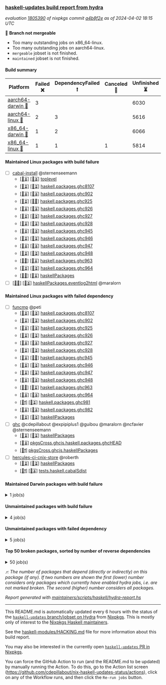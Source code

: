 ### [haskell-updates build report from hydra](https://hydra.nixos.org/jobset/nixpkgs/haskell-updates)
*evaluation [1805390](https://hydra.nixos.org/eval/1805390) of nixpkgs commit [a4b8f2e](https://github.com/NixOS/nixpkgs/commits/a4b8f2e73235f0cf9eb5269506a49deab1bf6442) as of 2024-04-02 18:15 UTC*

🔴 **Branch not mergeable**
  * Too many outstanding jobs on x86_64-linux.
  * Too many outstanding jobs on aarch64-linux.
  * `mergeable` jobset is not finished.
  * `maintained` jobset is not finished.

#### Build summary

 | Platform | Failed ❌ | DependencyFailed ❗ | Canceled 🚫 | Unfinished ⏳ | Success ✅ | 
 | --- | --- | --- | --- | --- | --- | 
 | [aarch64-darwin 🍏](https://hydra.nixos.org/eval/1805390?filter=.aarch64-darwin) | 3 |  |  | 6030 | 303 | 
 | [aarch64-linux 📱](https://hydra.nixos.org/eval/1805390?filter=.aarch64-linux) | 2 | 3 |  | 5616 | 807 | 
 | [x86_64-darwin 🍎](https://hydra.nixos.org/eval/1805390?filter=.x86_64-darwin) | 1 | 2 |  | 6066 | 282 | 
 | [x86_64-linux 🐧](https://hydra.nixos.org/eval/1805390?filter=.x86_64-linux) | 1 | 1 | 1 | 5814 | 643 | 
#### Maintained Linux packages with build failure
- [ ] [cabal-install](https://hydra.nixos.org/eval/1805390?filter=cabal-install) @sternenseemann
  - [[📱⏳]](https://hydra.nixos.org/build/254962292) [[🐧⏳]](https://hydra.nixos.org/build/254953404) [toplevel](https://hydra.nixos.org/eval/1805390?filter=cabal-install)
  - [[📱⏳]](https://hydra.nixos.org/build/254950314) [[🐧⏳]](https://hydra.nixos.org/build/254946347) [haskell.packages.ghc8107](https://hydra.nixos.org/eval/1805390?filter=haskell.packages.ghc8107.cabal-install)
  - [[📱⏳]](https://hydra.nixos.org/build/254958481) [[🐧⏳]](https://hydra.nixos.org/build/254968102) [haskell.packages.ghc902](https://hydra.nixos.org/eval/1805390?filter=haskell.packages.ghc902.cabal-install)
  - [[📱⏳]](https://hydra.nixos.org/build/254961842) [[🐧✅]](https://hydra.nixos.org/build/254945241) [haskell.packages.ghc925](https://hydra.nixos.org/eval/1805390?filter=haskell.packages.ghc925.cabal-install)
  - [[📱⏳]](https://hydra.nixos.org/build/254963514) [[🐧⏳]](https://hydra.nixos.org/build/254954358) [haskell.packages.ghc926](https://hydra.nixos.org/eval/1805390?filter=haskell.packages.ghc926.cabal-install)
  - [[📱⏳]](https://hydra.nixos.org/build/254963712) [[🐧⏳]](https://hydra.nixos.org/build/254968142) [haskell.packages.ghc927](https://hydra.nixos.org/eval/1805390?filter=haskell.packages.ghc927.cabal-install)
  - [[📱⏳]](https://hydra.nixos.org/build/254946262) [[🐧⏳]](https://hydra.nixos.org/build/254959193) [haskell.packages.ghc928](https://hydra.nixos.org/eval/1805390?filter=haskell.packages.ghc928.cabal-install)
  - [[📱⏳]](https://hydra.nixos.org/build/254957525) [[🐧⏳]](https://hydra.nixos.org/build/254957530) [haskell.packages.ghc945](https://hydra.nixos.org/eval/1805390?filter=haskell.packages.ghc945.cabal-install)
  - [[📱⏳]](https://hydra.nixos.org/build/254962178) [[🐧⏳]](https://hydra.nixos.org/build/254959145) [haskell.packages.ghc946](https://hydra.nixos.org/eval/1805390?filter=haskell.packages.ghc946.cabal-install)
  - [[📱⏳]](https://hydra.nixos.org/build/254967243) [[🐧⏳]](https://hydra.nixos.org/build/254948024) [haskell.packages.ghc947](https://hydra.nixos.org/eval/1805390?filter=haskell.packages.ghc947.cabal-install)
  - [[📱⏳]](https://hydra.nixos.org/build/254953094) [[🐧⏳]](https://hydra.nixos.org/build/254958396) [haskell.packages.ghc948](https://hydra.nixos.org/eval/1805390?filter=haskell.packages.ghc948.cabal-install)
  - [[📱❌]](https://hydra.nixos.org/build/254945945) [[🐧⏳]](https://hydra.nixos.org/build/254958578) [haskell.packages.ghc963](https://hydra.nixos.org/eval/1805390?filter=haskell.packages.ghc963.cabal-install)
  - [[📱⏳]](https://hydra.nixos.org/build/254954952) [[🐧⏳]](https://hydra.nixos.org/build/254953241) [haskell.packages.ghc964](https://hydra.nixos.org/eval/1805390?filter=haskell.packages.ghc964.cabal-install)
  - [[📱❌]](https://hydra.nixos.org/build/254950506) [[🐧⏳]](https://hydra.nixos.org/build/254948071) [haskellPackages](https://hydra.nixos.org/eval/1805390?filter=haskellPackages.cabal-install)
- [ ] [[📱❌]](https://hydra.nixos.org/build/254945690) [[🐧⏳]](https://hydra.nixos.org/build/254969151) [haskellPackages.eventlog2html](https://hydra.nixos.org/eval/1805390?filter=haskellPackages.eventlog2html) @maralorn
#### Maintained Linux packages with failed dependency
- [ ] [funcmp](https://hydra.nixos.org/eval/1805390?filter=funcmp) @peti
  - [[📱⏳]](https://hydra.nixos.org/build/254965590) [[🐧⏳]](https://hydra.nixos.org/build/254954341) [haskell.packages.ghc8107](https://hydra.nixos.org/eval/1805390?filter=haskell.packages.ghc8107.funcmp)
  - [[📱⏳]](https://hydra.nixos.org/build/254950577) [[🐧⏳]](https://hydra.nixos.org/build/254948513) [haskell.packages.ghc902](https://hydra.nixos.org/eval/1805390?filter=haskell.packages.ghc902.funcmp)
  - [[📱⏳]](https://hydra.nixos.org/build/254963227) [[🐧⏳]](https://hydra.nixos.org/build/254947897) [haskell.packages.ghc925](https://hydra.nixos.org/eval/1805390?filter=haskell.packages.ghc925.funcmp)
  - [[📱⏳]](https://hydra.nixos.org/build/254952475) [[🐧⏳]](https://hydra.nixos.org/build/254971299) [haskell.packages.ghc926](https://hydra.nixos.org/eval/1805390?filter=haskell.packages.ghc926.funcmp)
  - [[📱⏳]](https://hydra.nixos.org/build/254968158) [[🐧⏳]](https://hydra.nixos.org/build/254968456) [haskell.packages.ghc927](https://hydra.nixos.org/eval/1805390?filter=haskell.packages.ghc927.funcmp)
  - [[📱⏳]](https://hydra.nixos.org/build/254957797) [[🐧⏳]](https://hydra.nixos.org/build/254956744) [haskell.packages.ghc928](https://hydra.nixos.org/eval/1805390?filter=haskell.packages.ghc928.funcmp)
  - [[📱⏳]](https://hydra.nixos.org/build/254948258) [[🐧✅]](https://hydra.nixos.org/build/254946037) [haskell.packages.ghc945](https://hydra.nixos.org/eval/1805390?filter=haskell.packages.ghc945.funcmp)
  - [[📱⏳]](https://hydra.nixos.org/build/254957862) [[🐧⏳]](https://hydra.nixos.org/build/254970474) [haskell.packages.ghc946](https://hydra.nixos.org/eval/1805390?filter=haskell.packages.ghc946.funcmp)
  - [[📱⏳]](https://hydra.nixos.org/build/254965546) [[🐧⏳]](https://hydra.nixos.org/build/254954368) [haskell.packages.ghc947](https://hydra.nixos.org/eval/1805390?filter=haskell.packages.ghc947.funcmp)
  - [[📱⏳]](https://hydra.nixos.org/build/254966326) [[🐧⏳]](https://hydra.nixos.org/build/254946183) [haskell.packages.ghc948](https://hydra.nixos.org/eval/1805390?filter=haskell.packages.ghc948.funcmp)
  - [[📱✅]](https://hydra.nixos.org/build/254946379) [[🐧⏳]](https://hydra.nixos.org/build/254958997) [haskell.packages.ghc963](https://hydra.nixos.org/eval/1805390?filter=haskell.packages.ghc963.funcmp)
  - [[📱⏳]](https://hydra.nixos.org/build/254966787) [[🐧⏳]](https://hydra.nixos.org/build/254969606) [haskell.packages.ghc964](https://hydra.nixos.org/eval/1805390?filter=haskell.packages.ghc964.funcmp)
  - [[📱❗]](https://hydra.nixos.org/build/254946429) [[🐧⏳]](https://hydra.nixos.org/build/254955671) [haskell.packages.ghc981](https://hydra.nixos.org/eval/1805390?filter=haskell.packages.ghc981.funcmp)
  - [[📱⏳]](https://hydra.nixos.org/build/254957975) [[🐧⏳]](https://hydra.nixos.org/build/254961557) [haskell.packages.ghc982](https://hydra.nixos.org/eval/1805390?filter=haskell.packages.ghc982.funcmp)
  - [[📱⏳]](https://hydra.nixos.org/build/254971456) [[🐧⏳]](https://hydra.nixos.org/build/254961336) [haskellPackages](https://hydra.nixos.org/eval/1805390?filter=haskellPackages.funcmp)
- [ ] [ghc](https://hydra.nixos.org/eval/1805390?filter=ghc) @cdepillabout @expipiplus1 @guibou @maralorn @ncfavier @sternenseemann
  - [[📱⏳]](https://hydra.nixos.org/build/254957875) [[🐧⏳]](https://hydra.nixos.org/build/254966915) [haskellPackages](https://hydra.nixos.org/eval/1805390?filter=haskellPackages.ghc)
  -  [[🐧⏳]](https://hydra.nixos.org/build/254950841) [pkgsCross.ghcjs.haskell.packages.ghcHEAD](https://hydra.nixos.org/eval/1805390?filter=pkgsCross.ghcjs.haskell.packages.ghcHEAD.ghc)
  -  [[🐧❗]](https://hydra.nixos.org/build/254961886) [pkgsCross.ghcjs.haskellPackages](https://hydra.nixos.org/eval/1805390?filter=pkgsCross.ghcjs.haskellPackages.ghc)
- [ ] [hercules-ci-cnix-store](https://hydra.nixos.org/eval/1805390?filter=hercules-ci-cnix-store) @roberth
  - [[📱⏳]](https://hydra.nixos.org/build/254949662) [[🐧⏳]](https://hydra.nixos.org/build/254950672) [haskellPackages](https://hydra.nixos.org/eval/1805390?filter=haskellPackages.hercules-ci-cnix-store)
  - [[📱❗]](https://hydra.nixos.org/build/254946459) [[🐧⏳]](https://hydra.nixos.org/build/254950051) [tests.haskell.cabalSdist](https://hydra.nixos.org/eval/1805390?filter=tests.haskell.cabalSdist.hercules-ci-cnix-store)
#### Maintained Darwin packages with build failure
<details><summary>1 job(s) </summary>

- [ ] [[🍏❌]](https://hydra.nixos.org/build/254945396) [[🍎⏳]](https://hydra.nixos.org/build/254962158) [carp](https://hydra.nixos.org/eval/1805390?filter=carp) @jluttine
</details>

#### Unmaintained packages with build failure
<details><summary>4 job(s) </summary>

- [ ] [[🍏❌]](https://hydra.nixos.org/build/254946771) [[📱⏳]](https://hydra.nixos.org/build/254964655) [[🍎⏳]](https://hydra.nixos.org/build/254952071) [[🐧⏳]](https://hydra.nixos.org/build/254970625) [haskellPackages.lbfgs](https://hydra.nixos.org/eval/1805390?filter=haskellPackages.lbfgs)  ⤴️ 2 | 3
- [ ] [[🍏❌]](https://hydra.nixos.org/build/254946494) [[📱⏳]](https://hydra.nixos.org/build/254953230) [[🍎⏳]](https://hydra.nixos.org/build/254966055) [[🐧⏳]](https://hydra.nixos.org/build/254958122) [haskellPackages.rawfilepath](https://hydra.nixos.org/eval/1805390?filter=haskellPackages.rawfilepath)  ⤴️ 0 | 2
- [ ] [[🍏⏳]](https://hydra.nixos.org/build/254956380) [[📱⏳]](https://hydra.nixos.org/build/254950987) [[🍎⏳]](https://hydra.nixos.org/build/254953074) [[🐧❌]](https://hydra.nixos.org/build/254945558) [fffuu](https://hydra.nixos.org/eval/1805390?filter=fffuu) 
- [ ] [[🍏⏳]](https://hydra.nixos.org/build/254951210) [[📱⏳]](https://hydra.nixos.org/build/254968783) [[🍎❌]](https://hydra.nixos.org/build/254947084) [[🐧⏳]](https://hydra.nixos.org/build/254947786) [haskellPackages.posix-timer](https://hydra.nixos.org/eval/1805390?filter=haskellPackages.posix-timer) 
</details>

#### Unmaintained packages with failed dependency
<details><summary>5 job(s) </summary>

- [ ] [[🍏⏳]](https://hydra.nixos.org/build/254948012) [[📱⏳]](https://hydra.nixos.org/build/254956119) [[🍎❗]](https://hydra.nixos.org/build/254947264) [[🐧⏳]](https://hydra.nixos.org/build/254951176) [haskellPackages.amqp-utils](https://hydra.nixos.org/eval/1805390?filter=haskellPackages.amqp-utils) 
- [ ] [bootGhcjs](https://hydra.nixos.org/eval/1805390?filter=bootGhcjs) 
  - [[🍏⏳]](https://hydra.nixos.org/build/254947387) [[📱⏳]](https://hydra.nixos.org/build/254962719) [[🍎⏳]](https://hydra.nixos.org/build/254953209) [[🐧⏳]](https://hydra.nixos.org/build/254947846) [haskell.compiler.ghcjs](https://hydra.nixos.org/eval/1805390?filter=haskell.compiler.ghcjs.bootGhcjs)
  - [[🍏⏳]](https://hydra.nixos.org/build/254954936) [[📱❗]](https://hydra.nixos.org/build/254947355) [[🍎⏳]](https://hydra.nixos.org/build/254958634) [[🐧⏳]](https://hydra.nixos.org/build/254967753) [haskell.compiler.ghcjs810](https://hydra.nixos.org/eval/1805390?filter=haskell.compiler.ghcjs810.bootGhcjs)
- [ ] [[🍏⏳]](https://hydra.nixos.org/build/254969115) [[📱⏳]](https://hydra.nixos.org/build/254957832) [[🍎❗]](https://hydra.nixos.org/build/254945311) [[🐧⏳]](https://hydra.nixos.org/build/254961577) [haskellPackages.xbattbar](https://hydra.nixos.org/eval/1805390?filter=haskellPackages.xbattbar) 
</details>

#### Top 50 broken packages, sorted by number of reverse dependencies
<details><summary>50 job(s) </summary>

[gogol-core](https://packdeps.haskellers.com/reverse/gogol-core) ⤴️ 184  
[haskell98](https://packdeps.haskellers.com/reverse/haskell98) ⤴️ 152  
[failure](https://packdeps.haskellers.com/reverse/failure) ⤴️ 72  
[connection](https://packdeps.haskellers.com/reverse/connection) ⤴️ 58  
[enumerator](https://packdeps.haskellers.com/reverse/enumerator) ⤴️ 56  
[util](https://packdeps.haskellers.com/reverse/util) ⤴️ 49  
[derive](https://packdeps.haskellers.com/reverse/derive) ⤴️ 48  
[system-fileio](https://packdeps.haskellers.com/reverse/system-fileio) ⤴️ 45  
[web-routes](https://packdeps.haskellers.com/reverse/web-routes) ⤴️ 43  
[accelerate](https://packdeps.haskellers.com/reverse/accelerate) ⤴️ 42  
[syb-with-class](https://packdeps.haskellers.com/reverse/syb-with-class) ⤴️ 42  
[MonadCatchIO-transformers](https://packdeps.haskellers.com/reverse/MonadCatchIO-transformers) ⤴️ 41  
[TypeCompose](https://packdeps.haskellers.com/reverse/TypeCompose) ⤴️ 41  
[singletons-base](https://packdeps.haskellers.com/reverse/singletons-base) ⤴️ 41  
[crypto-random](https://packdeps.haskellers.com/reverse/crypto-random) ⤴️ 37  
[PrimitiveArray](https://packdeps.haskellers.com/reverse/PrimitiveArray) ⤴️ 35  
[rank1dynamic](https://packdeps.haskellers.com/reverse/rank1dynamic) ⤴️ 33  
[dual](https://packdeps.haskellers.com/reverse/dual) ⤴️ 32  
[hsp](https://packdeps.haskellers.com/reverse/hsp) ⤴️ 32  
[distributed-static](https://packdeps.haskellers.com/reverse/distributed-static) ⤴️ 31  
[language-ecmascript](https://packdeps.haskellers.com/reverse/language-ecmascript) ⤴️ 31  
[distributed-process](https://packdeps.haskellers.com/reverse/distributed-process) ⤴️ 30  
[iteratee](https://packdeps.haskellers.com/reverse/iteratee) ⤴️ 29  
[composite-base](https://packdeps.haskellers.com/reverse/composite-base) ⤴️ 28  
[polysemy-time](https://packdeps.haskellers.com/reverse/polysemy-time) ⤴️ 28  
[polysemy-resume](https://packdeps.haskellers.com/reverse/polysemy-resume) ⤴️ 27  
[polysemy-conc](https://packdeps.haskellers.com/reverse/polysemy-conc) ⤴️ 26  
[regexpr](https://packdeps.haskellers.com/reverse/regexpr) ⤴️ 26  
[crypto-numbers](https://packdeps.haskellers.com/reverse/crypto-numbers) ⤴️ 25  
[either-unwrap](https://packdeps.haskellers.com/reverse/either-unwrap) ⤴️ 25  
[HList](https://packdeps.haskellers.com/reverse/HList) ⤴️ 24  
[polysemy-log](https://packdeps.haskellers.com/reverse/polysemy-log) ⤴️ 24  
[web-routes-th](https://packdeps.haskellers.com/reverse/web-routes-th) ⤴️ 24  
[Crypto](https://packdeps.haskellers.com/reverse/Crypto) ⤴️ 22  
[crypto-pubkey](https://packdeps.haskellers.com/reverse/crypto-pubkey) ⤴️ 22  
[haskelldb](https://packdeps.haskellers.com/reverse/haskelldb) ⤴️ 22  
[wxdirect](https://packdeps.haskellers.com/reverse/wxdirect) ⤴️ 22  
[BiobaseTypes](https://packdeps.haskellers.com/reverse/BiobaseTypes) ⤴️ 21  
[alg](https://packdeps.haskellers.com/reverse/alg) ⤴️ 21  
[mmsyn2](https://packdeps.haskellers.com/reverse/mmsyn2) ⤴️ 21  
[userid](https://packdeps.haskellers.com/reverse/userid) ⤴️ 21  
[wxc](https://packdeps.haskellers.com/reverse/wxc) ⤴️ 21  
[biocore](https://packdeps.haskellers.com/reverse/biocore) ⤴️ 20  
[reform](https://packdeps.haskellers.com/reverse/reform) ⤴️ 20  
[wxcore](https://packdeps.haskellers.com/reverse/wxcore) ⤴️ 20  
[attoparsec-enumerator](https://packdeps.haskellers.com/reverse/attoparsec-enumerator) ⤴️ 19  
[bytestring-show](https://packdeps.haskellers.com/reverse/bytestring-show) ⤴️ 19  
[cprng-aes](https://packdeps.haskellers.com/reverse/cprng-aes) ⤴️ 19  
[fay](https://packdeps.haskellers.com/reverse/fay) ⤴️ 19  
[harp](https://packdeps.haskellers.com/reverse/harp) ⤴️ 19  
</details>


*⤴️: The number of packages that depend (directly or indirectly) on this package (if any). If two numbers are shown the first (lower) number considers only packages which currently have enabled hydra jobs, i.e. are not marked broken. The second (higher) number considers all packages.*

*Report generated with [maintainers/scripts/haskell/hydra-report.hs](https://github.com/NixOS/nixpkgs/blob/haskell-updates/maintainers/scripts/haskell/hydra-report.hs)*


----------------------------------------------------------------------

This README.md is automatically updated every 6 hours with the status of the
[`haskell-updates` branch/jobset on Hydra](https://hydra.nixos.org/jobset/nixpkgs/haskell-updates)
from [Nixpkgs](https://github.com/NixOS/nixpkgs).  This is mostly only of
interest to the [Nixpkgs Haskell maintainers](https://github.com/orgs/NixOS/teams/haskell).

See the
[haskell-modules/HACKING.md](https://github.com/NixOS/nixpkgs/blob/haskell-updates/pkgs/development/haskell-modules/HACKING.md)
file for more information about this build report.

You may also be interested in the currently open
[`haskell-updates` PR in Nixpkgs](https://github.com/nixos/nixpkgs/pulls?q=is%3Apr+is%3Aopen+head%3Ahaskell-updates).

You can force the GitHub Action to run (and the README.md to be updated) by
manually running the Action.  To do this, go to the Action list screen
(https://github.com/cdepillabout/nix-haskell-updates-status/actions),
click on any of the Workflow runs, and then click the `Re-run jobs` button.
